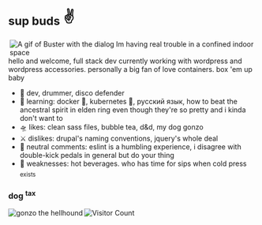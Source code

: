 <!--**juniormince/juniormince** is a ✨ _special_ ✨ repository because its `README.md` (this file) appears on your GitHub profile.-->

# <sub>sup buds</sub> ✌️

<img align="right" alt="A gif of Buster with the dialog Im having real trouble in a confined indoor space" src="https://media.giphy.com/media/3ZA1S5ZYwSRzy/giphy.gif">

hello and welcome, full stack dev currently working with wordpress and wordpress accessories. personally a big fan of love containers. box 'em up baby

* 🏹 dev, drummer, disco defender
* 🌱 learning: docker 🐳, kubernetes 🦑, русский язык, how to beat the ancestral spirit in elden ring even though they're so pretty and i kinda don't want to
* 🛸 likes: clean sass files, bubble tea, d&d, my dog gonzo
* ⚔️️ dislikes: drupal's naming conventions, jquery's whole deal
* 🔮 neutral comments: eslint is a humbling experience, i disagree with double-kick pedals in general but do your thing
* 🦂 weaknesses: hot beverages. who has time for sips when cold press <sub>exists</sub>

### dog <sup>tax</sup> ###

<img align="left" src="https://media.discordapp.net/attachments/796025847966466058/927989879340675093/20220104_122011.jpg?width=300&height=300" alt="gonzo the hellhound"/>

![Visitor Count](https://profile-counter.glitch.me/%7Bjuniormince%7D/count.svg)
